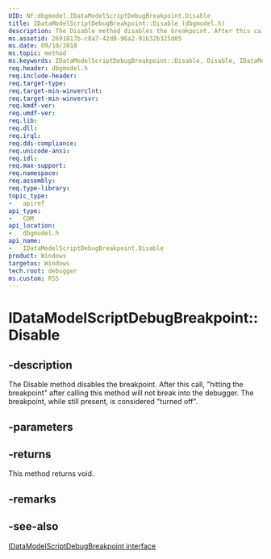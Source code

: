 ```yaml
---
UID: NF:dbgmodel.IDataModelScriptDebugBreakpoint.Disable
title: IDataModelScriptDebugBreakpoint::Disable (dbgmodel.h)
description: The Disable method disables the breakpoint. After this call, hitting the breakpoint after calling this method will not break into the debugger.
ms.assetid: 2691817b-c8a7-42d0-96a2-91b32b325d05
ms.date: 09/10/2018
ms.topic: method
ms.keywords: IDataModelScriptDebugBreakpoint::Disable, Disable, IDataModelScriptDebugBreakpoint.Disable, IDataModelScriptDebugBreakpoint::Disable, IDataModelScriptDebugBreakpoint.Disable
req.header: dbgmodel.h
req.include-header:
req.target-type:
req.target-min-winverclnt:
req.target-min-winversvr:
req.kmdf-ver:
req.umdf-ver:
req.lib:
req.dll:
req.irql: 
req.ddi-compliance:
req.unicode-ansi:
req.idl:
req.max-support:
req.namespace:
req.assembly:
req.type-library: 
topic_type: 
-	apiref
api_type: 
-	COM
api_location: 
-	dbgmodel.h
api_name: 
-	IDataModelScriptDebugBreakpoint.Disable
product: Windows
targetos: Windows
tech.root: debugger
ms.custom: RS5
---
```


# IDataModelScriptDebugBreakpoint::Disable


## -description

The Disable method disables the breakpoint. After this call, "hitting the breakpoint" after calling this method will not break into the debugger. The breakpoint, while still present, is considered "turned off". 

## -parameters


## -returns
This method returns void.
## -remarks

## -see-also

[IDataModelScriptDebugBreakpoint interface](nn-dbgmodel-idatamodelscriptdebugbreakpoint.md)
